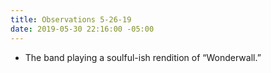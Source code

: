 ```yaml
---
title: Observations 5-26-19
date: 2019-05-30 22:16:00 -05:00
---
```


- The band playing a soulful-ish rendition of “Wonderwall.”
